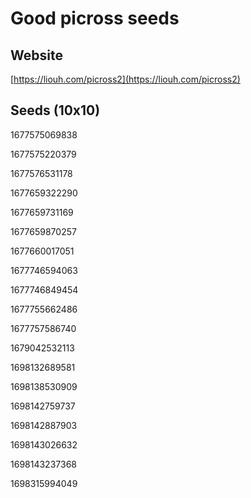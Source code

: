 # Good picross seeds
## Website
[https://liouh.com/picross2](https://liouh.com/picross2)
## Seeds (10x10)
1677575069838

1677575220379

1677576531178

1677659322290

1677659731169

1677659870257

1677660017051

1677746594063

1677746849454

1677755662486

1677757586740

1679042532113

1698132689581

1698138530909

1698142759737

1698142887903

1698143026632

1698143237368

1698315994049


